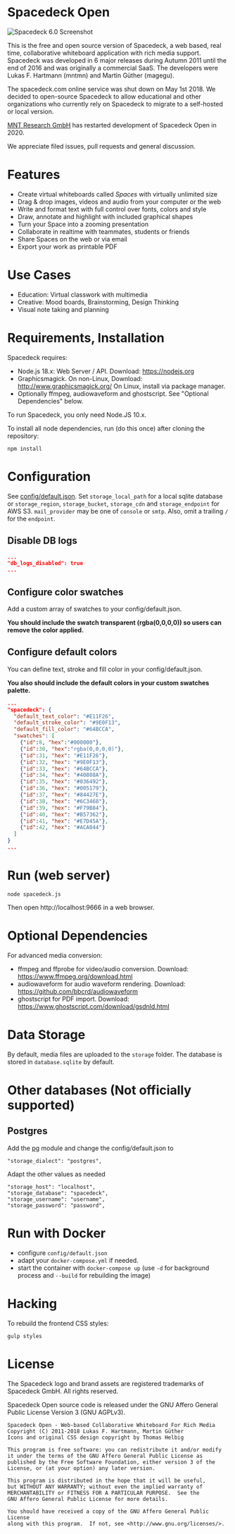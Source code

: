 # Spacedeck Open

![Spacedeck 6.0 Screenshot](/public/images/sd6-screenshot.png)

This is the free and open source version of Spacedeck, a web based, real time, collaborative whiteboard application with rich media support. Spacedeck was developed in 6 major releases during Autumn 2011 until the end of 2016 and was originally a commercial SaaS. The developers were Lukas F. Hartmann (mntmn) and Martin Güther (magegu).

The spacedeck.com online service was shut down on May 1st 2018. We decided to open-source Spacedeck to allow educational and other organizations who currently rely on Spacedeck to migrate to a self-hosted or local version.

[MNT Research GmbH](https://mntre.com) has restarted development of Spacedeck Open in 2020.

We appreciate filed issues, pull requests and general discussion.

# Features

- Create virtual whiteboards called _Spaces_ with virtually unlimited size
- Drag & drop images, videos and audio from your computer or the web
- Write and format text with full control over fonts, colors and style
- Draw, annotate and highlight with included graphical shapes
- Turn your Space into a zooming presentation
- Collaborate in realtime with teammates, students or friends
- Share Spaces on the web or via email
- Export your work as printable PDF

# Use Cases

- Education: Virtual classwork with multimedia
- Creative: Mood boards, Brainstorming, Design Thinking
- Visual note taking and planning

# Requirements, Installation

Spacedeck requires:

- Node.js 18.x: Web Server / API. Download: https://nodejs.org
- Graphicsmagick. On non-Linux, Download: http://www.graphicsmagick.org/ On Linux, install via package manager.
- Optionally ffmpeg, audiowaveform and ghostscript. See "Optional Dependencies" below.

To run Spacedeck, you only need Node.JS 10.x.

To install all node dependencies, run (do this once) after cloning the repository:

    npm install

# Configuration

See [config/default.json](config/default.json). Set `storage_local_path` for a local sqlite database or `storage_region`, `storage_bucket`, `storage_cdn` and `storage_endpoint` for AWS S3. `mail_provider` may be one of `console` or `smtp`. Also, omit a trailing `/` for the `endpoint`.

## Disable DB logs

```json
...
"db_logs_disabled": true
...
```

## Configure color swatches

Add a custom array of swatches to your config/default.json.

**You should include the swatch transparent (rgba(0,0,0,0)) so users can remove the color applied.**

## Configure default colors

You can define text, stroke and fill color in your config/default.json.

**You also should include the default colors in your custom swatches palette.**

```json
...
"spacedeck": {
  "default_text_color": "#E11F26",
  "default_stroke_color": "#9E0F13",
  "default_fill_color": "#64BCCA",
  "swatches": [
    {"id":8, "hex":"#000000"},
    {"id":30, "hex":"rgba(0,0,0,0)"},
    {"id":31, "hex": "#E11F26"},
    {"id":32, "hex": "#9E0F13"},
    {"id":33, "hex": "#64BCCA"},
    {"id":34, "hex": "#40808A"},
    {"id":35, "hex": "#036492"},
    {"id":36, "hex": "#005179"},
    {"id":37, "hex": "#84427E"},
    {"id":38, "hex": "#6C3468"},
    {"id":39, "hex": "#F79B84"},
    {"id":40, "hex": "#B57362"},
    {"id":41, "hex": "#E7D45A"},
    {"id":42, "hex": "#ACA044"}
  ]
}
...
```

# Run (web server)

    node spacedeck.js

Then open http://localhost:9666 in a web browser.

# Optional Dependencies

For advanced media conversion:

- ffmpeg and ffprobe for video/audio conversion. Download: https://www.ffmpeg.org/download.html
- audiowaveform for audio waveform rendering. Download: https://github.com/bbcrd/audiowaveform
- ghostscript for PDF import. Download: https://www.ghostscript.com/download/gsdnld.html

# Data Storage

By default, media files are uploaded to the `storage` folder.
The database is stored in `database.sqlite` by default.

# Other databases (Not officially supported)

## Postgres

Add the [pg](https://www.npmjs.com/package/pg) module and change the config/default.json to

```
"storage_dialect": "postgres",
```

Adapt the other values as needed

```
"storage_host": "localhost",
"storage_database": "spacedeck",
"storage_username": "username",
"storage_password": "password",
```

# Run with Docker

- configure `config/default.json`
- adapt your `docker-compose.yml` if needed.
- start the container with `docker-compose up`
  (use `-d` for background process and `--build` for rebuilding the image)

# Hacking

To rebuild the frontend CSS styles:

    gulp styles

# License

The Spacedeck logo and brand assets are registered trademarks of Spacedeck GmbH. All rights reserved.

Spacedeck Open source code is released under the GNU Affero General Public License Version 3 (GNU AGPLv3).

    Spacedeck Open - Web-based Collaborative Whiteboard For Rich Media
    Copyright (C) 2011-2018 Lukas F. Hartmann, Martin Güther
    Icons and original CSS design copyright by Thomas Helbig

    This program is free software: you can redistribute it and/or modify
    it under the terms of the GNU Affero General Public License as
    published by the Free Software Foundation, either version 3 of the
    License, or (at your option) any later version.

    This program is distributed in the hope that it will be useful,
    but WITHOUT ANY WARRANTY; without even the implied warranty of
    MERCHANTABILITY or FITNESS FOR A PARTICULAR PURPOSE.  See the
    GNU Affero General Public License for more details.

    You should have received a copy of the GNU Affero General Public License
    along with this program.  If not, see <http://www.gnu.org/licenses/>.
